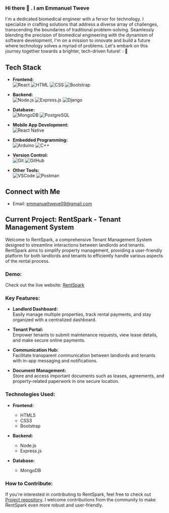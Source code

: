 ### Hi there 👋 . I am Emmanuel Tweve
I'm a dedicated biomedical engineer with a fervor for technology. I specialize in crafting solutions that address a diverse array of challenges, transcending the boundaries of traditional problem-solving. Seamlessly blending the precision of biomedical engineering with the dynamism of software development, I'm on a mission to innovate and build a future where technology solves a myriad of problems. Let's embark on this journey together towards a brighter, tech-driven future! 💡🚀

## Tech Stack

- **Frontend:**  
  ![React](https://img.shields.io/badge/React-61DAFB?style=for-the-badge&logo=react&logoColor=white)
  ![HTML](https://img.shields.io/badge/HTML5-E34F26?style=for-the-badge&logo=html5&logoColor=white)
  ![CSS](https://img.shields.io/badge/CSS3-1572B6?style=for-the-badge&logo=css3&logoColor=white)
  ![Bootstrap](https://img.shields.io/badge/Bootstrap-7952B3?style=for-the-badge&logo=bootstrap&logoColor=white)

- **Backend:**  
  ![Node.js](https://img.shields.io/badge/Node.js-43853D?style=for-the-badge&logo=node.js&logoColor=white)
  ![Express.js](https://img.shields.io/badge/Express.js-000000?style=for-the-badge&logo=express&logoColor=white)
  ![Django](https://img.shields.io/badge/Django-092E20?style=for-the-badge&logo=django&logoColor=white)

- **Database:**  
  ![MongoDB](https://img.shields.io/badge/MongoDB-47A248?style=for-the-badge&logo=mongodb&logoColor=white)
  ![PostgreSQL](https://img.shields.io/badge/PostgreSQL-336791?style=for-the-badge&logo=postgresql&logoColor=white)

- **Mobile App Development:**  
  ![React Native](https://img.shields.io/badge/React_Native-61DAFB?style=for-the-badge&logo=react&logoColor=white)

- **Embedded Programming:**  
  ![Arduino](https://img.shields.io/badge/Arduino-00979D?style=for-the-badge&logo=arduino&logoColor=white)
  ![C++](https://img.shields.io/badge/C++-00599C?style=for-the-badge&logo=c%2B%2B&logoColor=white)

- **Version Control:**  
  ![Git](https://img.shields.io/badge/Git-F05032?style=for-the-badge&logo=git&logoColor=white)
  ![GitHub](https://img.shields.io/badge/GitHub-181717?style=for-the-badge&logo=github&logoColor=white)

- **Other Tools:**  
  ![VSCode](https://img.shields.io/badge/VS_Code-007ACC?style=for-the-badge&logo=visual-studio-code&logoColor=white)
  ![Postman](https://img.shields.io/badge/Postman-FF6C37?style=for-the-badge&logo=postman&logoColor=white)

## Connect with Me
- Email: emmanueltweve09@gmail.com

## Current Project: RentSpark - Tenant Management System

Welcome to RentSpark, a comprehensive Tenant Management System designed to streamline interactions between landlords and tenants. RentSpark aims to simplify property management, providing a user-friendly platform for both landlords and tenants to efficiently handle various aspects of the rental process.

### Demo:

Check out the live website: [RentSpark](http://rentspark.xyz)

### Key Features:

- **Landlord Dashboard:**  
  Easily manage multiple properties, track rental payments, and stay organized with a centralized dashboard.

- **Tenant Portal:**  
  Empower tenants to submit maintenance requests, view lease details, and make secure online payments.

- **Communication Hub:**  
  Facilitate transparent communication between landlords and tenants with in-app messaging and notifications.

- **Document Management:**  
  Store and access important documents such as leases, agreements, and property-related paperwork in one secure location.

### Technologies Used:

- **Frontend:**  
  - HTML5
  - CSS3
  - Bootstrap

- **Backend:**  
  - Node.js
  - Express.js

- **Database:**  
  - MongoDB

### How to Contribute:

If you're interested in contributing to RentSpark, feel free to check out [Project repository](https://github.com/tweve09/elandlordv1.git). I welcome contributions from the community to make RentSpark even more robust and user-friendly.



